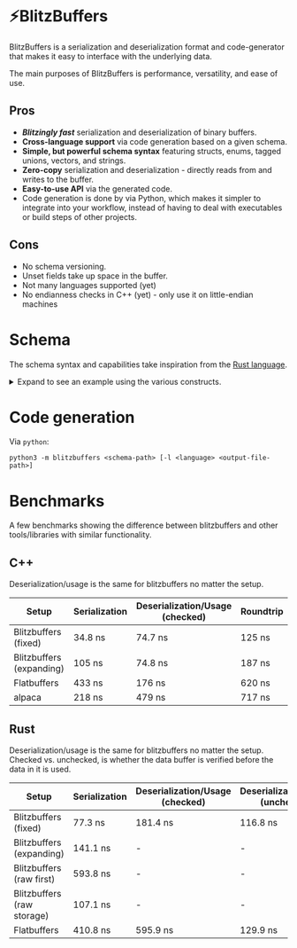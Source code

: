 # ⚡BlitzBuffers

BlitzBuffers is a serialization and deserialization format and code-generator that makes it easy to interface with the underlying data.

The main purposes of BlitzBuffers is performance, versatility, and ease of use.

## Pros

- **_Blitzingly fast_** serialization and deserialization of binary buffers.
- **Cross-language support** via code generation based on a given schema.
- **Simple, but powerful schema syntax** featuring structs, enums, tagged unions, vectors, and strings.
- **Zero-copy** serialization and deserialization - directly reads from and writes to the buffer.
- **Easy-to-use API** via the generated code.
- Code generation is done by via Python, which makes it simpler to integrate into your workflow, instead of having to deal with executables or build steps of other projects.

## Cons

- No schema versioning.
- Unset fields take up space in the buffer.
- Not many languages supported (yet)
- No endianness checks in C++ (yet) - only use it on little-endian machines

# Schema

The schema syntax and capabilities take inspiration from the [Rust language](https://www.rust-lang.org/).

<details>
<summary>Expand to see an example using the various constructs.</summary>

```bzb
namespace game

enum EntityType {
    Player
    Neutral
    Enemy
}

struct Position {
    x: f32
    y: f32
    z: f32
}

struct Entity {
    type: EntityType
    name: string
    hitpoints: u64
    position: Position
    traits: Trait[]
}

enum Trait {
    Height(u16, u16),

    Color {
        red: u8
        green: u8
        blue: u8
        alpha: OptionalByte
    }

}
```
</details>


# Code generation

Via `python`:

```
python3 -m blitzbuffers <schema-path> [-l <language> <output-file-path>]
```

# Benchmarks

A few benchmarks showing the difference between blitzbuffers and other tools/libraries with similar functionality.

## C++

Deserialization/usage is the same for blitzbuffers no matter the setup.

| Setup                     | Serialization  | Deserialization/Usage (checked) | Roundtrip |
|-|-|-|-|
| Blitzbuffers (fixed)      | 34.8 ns   | 74.7 ns               | 125 ns    |
| Blitzbuffers (expanding)  | 105 ns    | 74.8 ns               | 187 ns    |
| Flatbuffers               | 433 ns    | 176 ns                | 620 ns    |
| alpaca                    | 218 ns    | 479 ns                | 717 ns    |

## Rust

Deserialization/usage is the same for blitzbuffers no matter the setup. Checked vs. unchecked, is whether the data buffer is verified before the data in it is used.

| Setup                     | Serialization | Deserialization/Usage (checked) | Deserialization/Usage (unchecked) |
|-|-|-|-|
| Blitzbuffers (fixed)        | 77.3 ns     | 181.4 ns  | 116.8 ns
| Blitzbuffers (expanding)    | 141.1 ns    | -         | -
| Blitzbuffers (raw first)    | 593.8 ns    | -         | -
| Blitzbuffers (raw storage)  | 107.1 ns    | -         | -
| Flatbuffers                 | 410.8 ns    | 595.9 ns  | 129.9 ns

